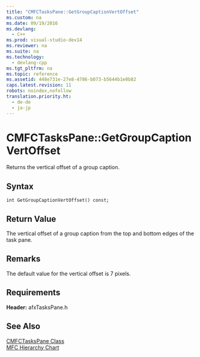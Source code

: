 ```yaml
---
title: "CMFCTasksPane::GetGroupCaptionVertOffset"
ms.custom: na
ms.date: 09/19/2016
ms.devlang: 
  - C++
ms.prod: visual-studio-dev14
ms.reviewer: na
ms.suite: na
ms.technology: 
  - devlang-cpp
ms.tgt_pltfrm: na
ms.topic: reference
ms.assetid: 448e731e-27e8-4786-b073-b5644b1e0b82
caps.latest.revision: 11
robots: noindex,nofollow
translation.priority.ht: 
  - de-de
  - ja-jp
---
```

# CMFCTasksPane::GetGroupCaptionVertOffset
Returns the vertical offset of a group caption.  
  
## Syntax  
  
```  
int GetGroupCaptionVertOffset() const;  
```  
  
## Return Value  
 The vertical offset of a group caption from the top and bottom edges of the task pane.  
  
## Remarks  
 The default value for the vertical offset is 7 pixels.  
  
## Requirements  
 **Header:** afxTasksPane.h  
  
## See Also  
 [CMFCTasksPane Class](../vs140/CMFCTasksPane-Class.md)   
 [MFC Hierarchy Chart](../vs140/Hierarchy-Chart.md)